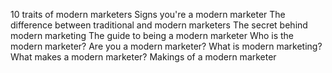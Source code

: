 10 traits of modern marketers
Signs you're a modern marketer
The difference between traditional and modern marketers
The secret behind modern marketing
The guide to being a modern marketer
Who is the modern marketer?
Are you a modern marketer?
What is modern marketing?
What makes a modern marketer?
Makings of a modern marketer